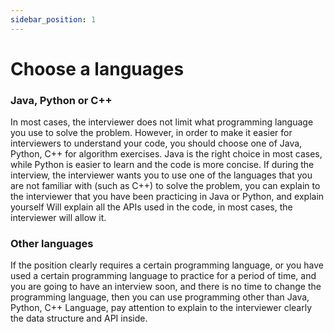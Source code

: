 ```yaml
---
sidebar_position: 1
---
```


# Choose a languages

### Java, Python or C++

In most cases, the interviewer does not limit what programming language you use to solve the problem. However, in order to make it easier for interviewers to understand your code, you should choose one of Java, Python, C++ for algorithm exercises. Java is the right choice in most cases, while Python is easier to learn and the code is more concise. If during the interview, the interviewer wants you to use one of the languages that you are not familiar with (such as C++) to solve the problem, you can explain to the interviewer that you have been practicing in Java or Python, and explain yourself Will explain all the APIs used in the code, in most cases, the interviewer will allow it.

### Other languages

If the position clearly requires a certain programming language, or you have used a certain programming language to practice for a period of time, and you are going to have an interview soon, and there is no time to change the programming language, then you can use programming other than Java, Python, C++ Language, pay attention to explain to the interviewer clearly the data structure and API inside.


